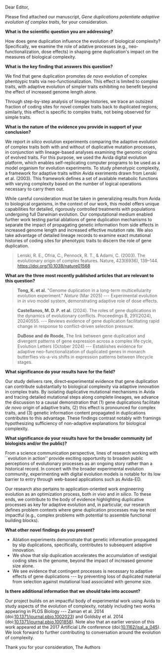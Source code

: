 Dear Editor,

Please find attached our manuscript, *Gene duplications potentiate adaptive evolution of complex traits*, for your consideration.

**What is the scientific question you are addressing?**

How does gene duplication influence the evolution of biological complexity?
Specifically, we examine the role of adative processes (e.g., neo-functionalization, dose effects) in shaping gene duplication's impact on the measures of biological complexity.

**What is the key finding that answers this question?**

We find that gene duplication promotes *de novo* evolution of complex phentoypic traits via neo-functionalization.
This effect is limited to complex traits, with adaptive evolution of simpler traits exhibiting no benefit beyond the effect of increased genome length alone.
<!-- We find the adaptive benefit of gene duplication to be strongest in enabling adaptive evolution of complex, rather than simple, traits. -->
Through step-by-step analysis of lineage histories, we trace an outsized fraction of coding sites for novel complex traits back to duplicated regions; similarly, this effect is specific to complex traits, not being observed for simple traits.

**What is the nature of the evidence you provide in support of your conclusion?**

We report *in silico* evolution experiments comparing the adaptive evolution of complex traits both with and without of duplicative mutation processes, in conjunction with lineage-based analyses examining the genomic origins of evolved traits.
For this purpose, we used the Avida digital evolution platform, which enables self-replicating computer programs to be used as a model organism for evolution experiments.
To study phenotypic complexity, a framework for adaptive traits within Avida exeriments drawn from Lenski et al. (2003).
This framework defines a set of available metabolic functions with varying complexity based on the number of logical operations necessary to carry them out.

While careful consideration must be taken in generalizing results from Avida to biological organisms, in the context of our work, this model offers unique capabilities for detailed, rigorously controlled treatments with populations undergoing full Darwinian evolution.
Our computational medium enabled further work testing partial ablations of gene duplication mechanisms to separate the impact of propagating genetic information from side effects in increased genome length and increased effective mutation rate.
We also take advantage of detailed lineage records to examine exact mutational histories of coding sites for phenotypic traits to discern the role of gene duplication.

> Lenski, R. E., Ofria, C., Pennock, R. T., & Adami, C. (2003). The evolutionary origin of complex features. Nature, 423(6936), 139–144. https://doi.org/10.1038/nature01568

**What are the three most recently published articles that are relevant to this question?**

> **Tong, K. et al.** "Genome duplication in a long-term multicellularity evolution experiment." *Nature* (Mar 2025) --- Experimental evolution in *in vivo* model system, demonstrating adaptive role of dose effects.

> **Castellanos, M. D. P. et al.** (2024). The roles of gene duplications in the dynamics of evolutionary conflicts. Proceedings B, 291(2024), 20240555. --- Reviews evidence of gene duplication facilitating rapid change in response to conflict-driven selection pressure.

> **DuBose and de Roode**, The link between gene duplication and divergent patterns of gene expression across a complex life cycle, Evolution Letters (October 2024) --- Establishes evidence for adaptive neo-functionalization of duplicated genes in monarch butterflies vis-a-vis shifts in expression patterns between lifecycle stages.

**What significance do your results have for the field?**

Our study delivers rare, direct‐experimental evidence that gene duplication can contribute substantially to biological complexity via adaptive innovation in complex traits.
By isolating duplicative mutational mechanisms in Avida and tracing detailed mutational steps along complete lineages, we advance the discussion to a causal demonstration that (1) gene duplications facilitate *de novo* origin of adaptive traits, (2) this effect is pronounced for complex traits, and (3) genetic information content propagated in duplications contributes to this advantage.
These findings contrast notably with framings hypothesizing sufficiency of non-adaptive explanations for biological complexity.
<!-- As such, this work provides a cornerstone complementary to comparative approaches in natural history. -->


**What significance do your results have for the broader community (of biologists and/or the public)?**

From a science communication perspective, lines of research working with ``evolution in action'' provide exciting opportunity to broaden public perceptions of evolutionary processes as an ongoing story rather than a historical record.
In concert with the broader experimental evolution community, experimenting with digital evolution models is notable for its low barrier to entry through web-based applications such as Avida-ED.

Our research also pertains to application-oriented work engineering evolution as an optimization process, both *in vivo* and *in silico*.
To these ends, we contribute to the body of evidence highlighting duplicative processes as key for adaptive evolution and, in particular, our research defines problem contexts where gene duplication processes may be most impactful (e.g., complex problems with potential to assemble functional building blocks).

**What other novel findings do you present?**

- Ablation experiments demonstrate that genetic information propagated by slip duplications, specifically, contributes to subsequent adaptive innovation.
- We show that slip duplication accelerates the accumulation of vestigial coding sites in the genome, beyond the impact of increased genome size alone.
- We see evidence that contingent processes is necessary to adaptive effects of gene duplications --- by preventing loss of duplicated material from selection against mutational load associated with genome size.

**Is there additional information that we should take into account?**

Our project builds on an impactful body of experimental work using Avida to study aspects of the evolution of complexity, notably including two works appearing in PLOS Biology --- Zaman et al. 2014 (doi:[10.1371/journal.pbio.1002023](https://doi.org/10.1371/journal.pbio.1002023)) and Goldsby et al. 2014 (doi:[10.1371/journal.pbio.1001858](https://doi.org/10.1371/journal.pbio.1001858)).
Note also that an earlier version of this work appeared at the 2017 Artificial Life conference (doi:[10.1162/isal_a_045](https://doi.org/10.1162/isal_a_045)).
We look forward to further contributing to conversation around the evolution of complexity.

Thank you for your consideration,
The Authors
